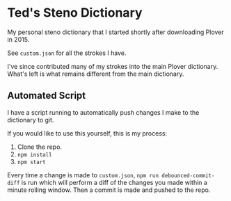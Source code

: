 # Ted's Steno Dictionary

My personal steno dictionary that I started shortly after downloading Plover in 2015.

See `custom.json` for all the strokes I have.

I've since contributed many of my strokes into the main Plover dictionary. What's left is what remains different from the main dictionary.

## Automated Script

I have a script running to automatically push changes I make to the dictionary to git.

If you would like to use this yourself, this is my process:

1. Clone the repo.
1. `npm install`
1. `npm start`

Every time a change is made to `custom.json`, `npm run debounced-commit-diff` is run which will perform a diff of the changes you made within a minute rolling window. Then a commit is made and pushed to the repo.
